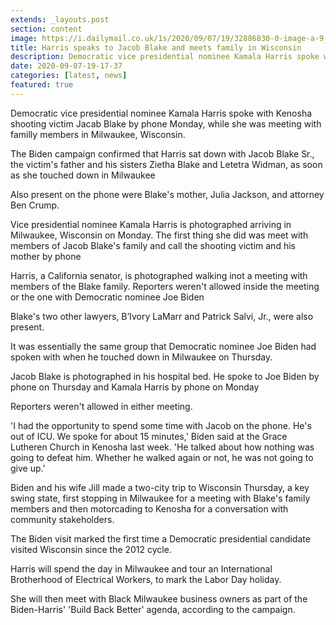 ```yaml
---
extends: _layouts.post
section: content
image: https://i.dailymail.co.uk/1s/2020/09/07/19/32886830-0-image-a-9_1599502391992.jpg 
title: Harris speaks to Jacob Blake and meets family in Wisconsin 
description: Democratic vice presidential nominee Kamala Harris spoke with Kenosha shooting victim Jacab Blake by phone Monday, while she was meeting with familly members in Milwaukee. 
date: 2020-09-07-19-17-37 
categories: [latest, news] 
featured: true 
--- 
```

Democratic vice presidential nominee Kamala Harris spoke with Kenosha shooting victim Jacab Blake by phone Monday, while she was meeting with familly members in Milwaukee, Wisconsin.  

The Biden campaign confirmed that Harris sat down with Jacob Blake Sr., the victim's father and his sisters Zietha Blake and Letetra Widman, as soon as she touched down in Milwaukee

Also present on the phone were Blake's mother, Julia Jackson, and attorney Ben Crump. 

Vice presidential nominee Kamala Harris is photographed arriving in Milwaukee, Wisconsin on Monday. The first thing she did was meet with members of Jacob Blake's family and call the shooting victim and his mother by phone 

Harris, a California senator, is photographed walking inot a meeting with members of the Blake family. Reporters weren't allowed inside the meeting or the one with Democratic nominee Joe Biden 

Blake's two other lawyers, B’Ivory LaMarr and Patrick Salvi, Jr., were also present. 

It was essentially the same group that Democratic nominee Joe Biden had spoken with when he touched down in Milwaukee on Thursday.    

Jacob Blake is photographed in his hospital bed. He spoke to Joe Biden by phone on Thursday and Kamala Harris by phone on Monday 

Reporters weren't allowed in either meeting.  

'I had the opportunity to spend some time with Jacob on the phone. He's out of ICU. We spoke for about 15 minutes,' Biden said at the Grace Lutheren Church in Kenosha last week. 'He talked about how nothing was going to defeat him. Whether he walked again or not, he was not going to give up.'   

Biden and his wife Jill made a two-city trip to Wisconsin Thursday, a key swing state, first stopping in Milwaukee for a meeting with Blake's family members and then motorcading to Kenosha for a conversation with community stakeholders. 

The Biden visit marked the first time a Democratic presidential candidate visited Wisconsin since the 2012 cycle.  

Harris will spend the day in Milwaukee and tour an International Brotherhood of Electrical Workers, to mark the Labor Day holiday. 

She will then meet with Black Milwaukee business owners as part of the Biden-Harris' 'Build Back Better' agenda, according to the campaign.    

